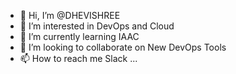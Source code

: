 - 👋 Hi, I’m @DHEVISHREE
- 👀 I’m interested in DevOps and Cloud
- 🌱 I’m currently learning IAAC
- 💞️ I’m looking to collaborate on New DevOps Tools
- 📫 How to reach me Slack ... 

<!---
DHEVISHREE/DHEVISHREE is a ✨ special ✨ repository because its `README.md` (this file) appears on your GitHub profile.
You can click the Preview link to take a look at your changes.
--->
